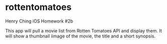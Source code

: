 rottentomatoes
=============

Henry Ching
iOS Homework #2b

This app will pull a movie list from Rotten Tomatoes API and display them.  It will show a thumbnail iimage of the movie, the title and a short synopsis.

